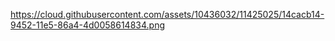 https://cloud.githubusercontent.com/assets/10436032/11425025/14cacb14-9452-11e5-86a4-4d0058614834.png
